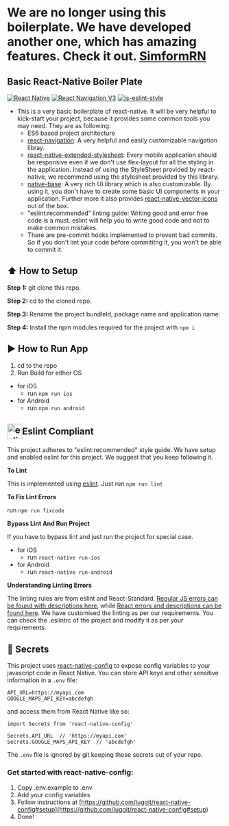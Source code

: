 # We are no longer using this boilerplate. We have developed another one, which has amazing features. Check it out. [SimformRN](https://github.com/simformsolutions/react-native-boilerplate)

## Basic React-Native Boiler Plate

[![React Native](https://img.shields.io/badge/React%20Native-v0.59.8-blue.svg)](https://facebook.github.io/react-native/)
[![React Navigation V3](https://img.shields.io/badge/React%20Navigation-v3.0.9-blue.svg)](https://reactnavigation.org/)
[![js-eslint-style](https://img.shields.io/badge/lint%20compliance-eslint-brightgreen.svg?style=flat)](http://eslint.org/)

* This is a very basic boilerplate of react-native. It will be very helpful to kick-start your project, because it provides some common tools you may need. They are as following:
  * ES6 based project architecture
  * [react-navigation](https://reactnavigation.org/): A very helpful and easily customizable navigation libray.
  * [react-native-extended-stylesheet](https://github.com/vitalets/react-native-extended-stylesheet): Every mobile application should be responsive even if we don't use flex-layout for all the styling in the application. Instead of using the StyleSheet provided by react-native, we recommend using the stylesheet provided by this library.
  * [native-base](https://nativebase.io/): A very rich UI library which is also customizable. By using it, you don't have to create some basic UI components in your application. Further more it also provides [react-native-vector-icons](https://github.com/oblador/react-native-vector-icons) out of the box.
  * "eslint:recommended" linting guide: Writing good and error free code is a must. eslint will help you to write good code and not to make common mistakes.
  * There are pre-commit hooks implemented to prevent bad commits. So if you don't lint your code before commititng it, you won't be able to commit it.

## :arrow_up: How to Setup

**Step 1:** git clone this repo.

**Step 2:** cd to the cloned repo.

**Step 3:** Rename the project bundleId, package name and application name.

**Step 4:** Install the npm modules required for the project with `npm i`


## :arrow_forward: How to Run App

1. cd to the repo
2. Run Build for either OS
  * for iOS
    * run `npm run ios`
  * for Android
    * run `npm run android`

## <div style="display: flex;align-items: center;"><img src="https://eslint.org/img/logo.svg" width="35" title="eslint" style="vertical-align: middle;"> Eslint Compliant</div>

This project adheres to "eslint:recommended" style guide. We have setup and enabled eslint for this project. We suggest that you keep following it.

**To Lint**

This is implemented using [eslint](https://eslint.org). Just run `npm run lint`

**To Fix Lint Errors**

run `npm run fixcode`

**Bypass Lint And Run Project**

If you have to bypass lint and just run the project for special case.
  * for iOS
    * run `react-native run-ios`
  * for Android
    * run `react-native run-android`

**Understanding Linting Errors**

The linting rules are from eslint and React-Standard.  [Regular JS errors can be found with descriptions here](http://eslint.org/docs/rules/), while [React errors and descriptions can be found here](https://github.com/yannickcr/eslint-plugin-react).
We have customised the linting as per our requirements. You can check the .eslintrc of the project and modify it as per your requirements.

## :closed_lock_with_key: Secrets

This project uses [react-native-config](https://github.com/luggit/react-native-config) to expose config variables to your javascript code in React Native. You can store API keys
and other sensitive information in a `.env` file:

```
API_URL=https://myapi.com
GOOGLE_MAPS_API_KEY=abcdefgh
```

and access them from React Native like so:

```
import Secrets from 'react-native-config'

Secrets.API_URL  // 'https://myapi.com'
Secrets.GOOGLE_MAPS_API_KEY  // 'abcdefgh'
```

The `.env` file is ignored by git keeping those secrets out of your repo.

### Get started with react-native-config:
1. Copy .env.example to .env
2. Add your config variables
3. Follow instructions at [https://github.com/luggit/react-native-config#setup](https://github.com/luggit/react-native-config#setup)
4. Done!
